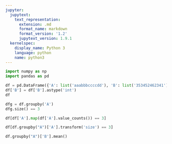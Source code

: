 ```yaml
---
jupyter:
  jupytext:
    text_representation:
      extension: .md
      format_name: markdown
      format_version: '1.2'
      jupytext_version: 1.9.1
  kernelspec:
    display_name: Python 3
    language: python
    name: python3
---
```


```python
import numpy as np
import pandas as pd
```

```python
df = pd.DataFrame({'A': list('aaabbbccccdd'), 'B': list('353452462341')})
df['B'] = df['B'].astype('int')
df
```

```python
dfg = df.groupby('A')
dfg.size() == 3
```

```python
df[df['A'].map(df['A'].value_counts()) == 3]
```

```python
df[df.groupby("A")['A'].transform('size') == 3]
```

```python
df.groupby("A")['B'].mean()
```

